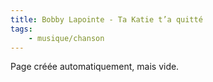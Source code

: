 ```yaml
---
title: Bobby Lapointe - Ta Katie t’a quitté
tags:
    - musique/chanson
---
```


Page créée automatiquement, mais vide.
